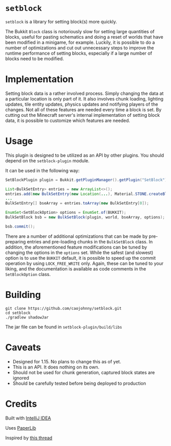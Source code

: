 # `setblock`

`setblock` is a library for setting block(s) more quickly.

The Bukkit `Block` class is notoriously slow for setting
large quantities of blocks, useful for pasting schematics
and doing a reset of worlds that have been modified in a
minigame, for example. Luckily, it is possible to do a
number of optimizations and cut out unnecessary steps to
improve the runtime performance of setting blocks,
especially if a large number of blocks need to be modified.

# Implementation

Setting block data is a rather involved process. Simply
changing the data at a particular location is only part of
it. It also involves chunk loading, lighting updates, tile
entity updates, physics updates and notifying players of
the changes. Not all of these features are needed every
time a block is set. By cutting out the Minecraft server's
internal implementation of setting block data, it is
possible to customize which features are needed.

# Usage

This plugin is designed to be utilized as an API by other
plugins. You should depend on the `setblock-plugin`
module.

It can be used in the following way:

``` java
SetBlockPlugin plugin = Bukkit.getPluginManager().getPlugin("SetBlock");

List<BulkSetEntry> entries = new ArrayList<>();
entries.add(new BulkSetEntry(new Location(...), Material.STONE.createBlockData());
...
BulkSetEntry[] bseArray = entries.toArray(new BulkSetEntry[0]);

EnumSet<SetBlockOption> options = EnumSet.of(BUKKIT);
BulkSetBlock bsb = new BulkSetBlock(plugin, world, bseArray, options);

bsb.commit();
```

There are a number of additional optimizations that can be
made by pre-preparing entries and pre-loading chunks in the
`BulkSetBlock` class. In addition, the aforementioned
feature modifications can be tuned by changing the options
in the `options` set. While the safest (and slowest) option
is to use the `BUKKIT` default, it is possible to speed up
the commit operation by using `LOCK_FREE_WRITE` only. Again,
these can be tuned to your liking, and the documentation is
available as code comments in the `SetBlockOption` class.

# Building

``` shell
git clone https://github.com/caojohnny/setblock.git
cd setblock
./gradlew shadowJar
```

The jar file can be found in `setblock-plugin/build/libs`

# Caveats

- Designed for 1.15. No plans to change this as of yet.
- This is an API. It does nothing on its own.
- Should not be used for chunk generation, captured block
states are ignored
- Should be carefully tested before being deployed to
production

# Credits

Built with [IntelliJ IDEA](https://www.jetbrains.com/idea/)

Uses [PaperLib](https://github.com/PaperMC/PaperLib)

Inspired by [this thread](https://www.spigotmc.org/threads/methods-for-changing-massive-amount-of-blocks-up-to-14m-blocks-s.395868/)
